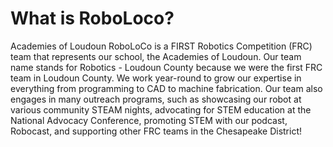 # What is RoboLoco?

Academies of Loudoun RoboLoCo is a FIRST Robotics Competition (FRC) team that represents our school, the Academies of Loudoun. Our team name stands for Robotics - Loudoun County because we were the first FRC team in Loudoun County. We work year-round to grow our expertise in everything from programming to CAD to machine fabrication. Our team also engages in many outreach programs, such as showcasing our robot at various community STEAM nights, advocating for STEM education at the National Advocacy Conference, promoting STEM with our podcast, Robocast, and supporting other FRC teams in the Chesapeake District! 
